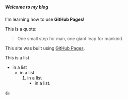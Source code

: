 ##### Welcome to my blog

I'm learning how to use **GitHub Pages**! 

This is a quote:
> One small step for man, one giant leap for mankind.

This site was built using [GitHub Pages](https://pages.github.com/).

This is a list
- in a list
  - in a list
    1. in a list
       * in a list.
        
 :+1:
 
